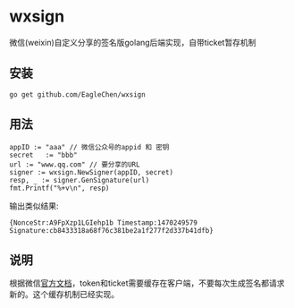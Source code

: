 # wxsign
微信(weixin)自定义分享的签名版golang后端实现，自带ticket暂存机制

## 安装
```
go get github.com/EagleChen/wxsign
```

## 用法
```
appID := "aaa" // 微信公众号的appid 和 密钥
secret   := "bbb"
url := "www.qq.com" // 要分享的URL
signer := wxsign.NewSigner(appID, secret)
resp, _ := signer.GenSignature(url)
fmt.Printf("%+v\n", resp)
```
输出类似结果:
```
{NonceStr:A9FpXzp1LGIehp1b Timestamp:1470249579 Signature:cb8433318a68f76c381be2a1f277f2d337b41dfb}
```

## 说明
根据微信[官方文档](http://mp.weixin.qq.com/wiki/7/aaa137b55fb2e0456bf8dd9148dd613f.html)，token和ticket需要缓存在客户端，不要每次生成签名都请求新的。这个缓存机制已经实现。

